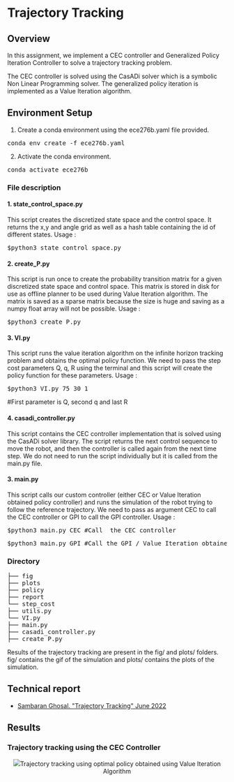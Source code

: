 # Trajectory Tracking

## Overview
In this assignment, we implement a CEC controller and Generalized Policy Iteration Controller to solve a trajectory tracking problem. 

The CEC controller is solved using the CasADi solver which is a symbolic Non Linear Programming solver. 
The generalized policy iteration is implemented as a Value Iteration algorithm.

## Environment Setup

1. Create a conda environment using the ece276b.yaml file provided. 
<pre>conda env create -f ece276b.yaml </pre>
2. Activate the conda environment. 
<pre>conda activate ece276b </pre>

### File description

#### 1. state_control_space.py
This script creates the discretized state space and the control space. It returns the x,y and angle grid as well as a hash table containing the id of different states. Usage : 
<pre>$python3 state_control_space.py</pre> 

#### 2. create_P.py
This script is run once to create the probability transition matrix for a given discretized state space and control space. This matrix is stored in disk for use as offline planner to be used during Value Iteration algorithm. The matrix is saved as a sparse matrix because the size is huge and saving as a numpy float array will not be possible. Usage :
<pre>$python3 create_P.py</pre>

#### 3. VI.py

This script runs the value iteration algorithm on the infinite horizon tracking problem and obtains the optimal policy function. We need to pass the step cost parameters Q, q, R using the terminal and this script will create the policy function for these parameters. Usage : 
<pre>$python3 VI.py 75 30 1</pre> #First parameter is Q, second q and last R

#### 4. casadi_controller.py
This script contains the CEC controller implementation that is solved using the CasADi solver library. The script returns the next control sequence to move the robot, and then the controller is called again from the next time step. We do not need to run the script individually but it is called from the main.py file.

#### 3. main.py

This script calls our custom controller (either CEC or Value Iteration obtained policy controller) and runs the simulation of the robot trying to follow the reference trajectory. We need to pass as argument CEC to call the CEC controller or GPI to call the GPI controller. Usage : 
<pre>$python3 main.py CEC #Call  the CEC controller</pre> 
<pre>$python3 main.py GPI #Call the GPI / Value Iteration obtained optimal policy controller</pre> 

### Directory 
<pre>
├── fig
├── plots
├── policy
├── report
└── step_cost
├── utils.py
└── VI.py
├── main.py
├── casadi_controller.py
├── create_P.py
</pre>

Results of the trajectory tracking are present in the fig/ and plots/ folders. fig/ contains the gif of the simulation and plots/ contains the plots of the simulation. 

## Technical report
* [Sambaran Ghosal. "Trajectory Tracking" June 2022](report/ECE276B_Trajectory_Tracking.pdf)

## Results 
### Trajectory tracking using the CEC Controller 
<p align='center'>
<img src="./fig/animation_CEC_Q7_q5_R2_obs_0.55.gif>
</p>

### Trajectory tracking using optimal policy obtained using Value Iteration Algorithm
<p align='center'>
<img src="./fig/animation_GPI_Q75_q30_R1_obs=0.55.gif>
</p>